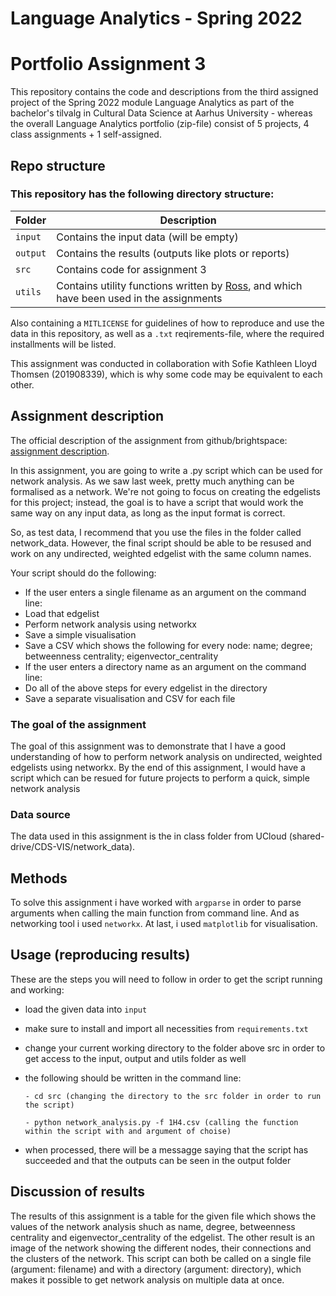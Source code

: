 
# Language Analytics - Spring 2022
# Portfolio Assignment 3

This repository contains the code and descriptions from the third assigned project of the Spring 2022 module Language Analytics as part of the bachelor's tilvalg in Cultural Data Science at Aarhus University - whereas the overall Language Analytics portfolio (zip-file) consist of 5 projects, 4 class assignments + 1 self-assigned.

## Repo structure
### This repository has the following directory structure:

| **Folder** | **Description** |
| ----------- | ----------- |
| ```input``` | Contains the input data (will be empty) |
| ```output``` | Contains the results (outputs like plots or reports)  |
| ```src``` | Contains code for assignment 3 |
| ```utils``` | Contains utility functions written by [Ross](https://pure.au.dk/portal/en/persons/ross-deans-kristensenmclachlan(29ad140e-0785-4e07-bdc1-8af12f15856c).html), and which have been used in the assignments |

Also containing a ```MITLICENSE``` for guidelines of how to reproduce and use the data in this repository, as well as a ```.txt``` reqirements-file, where the required installments will be listed.

This assignment was conducted in collaboration with Sofie Kathleen Lloyd Thomsen (201908339), which is why some code may be equivalent to each other.  

## Assignment description
The official description of the assignment from github/brightspace: [assignment description](https://github.com/CDS-AU-DK/cds-language/blob/main/assignments/assignment3.md).

In this assignment, you are going to write a .py script which can be used for network analysis. As we saw last week, pretty much anything can be formalised as a network. We're not going to focus on creating the edgelists for this project; instead, the goal is to have a script that would work the same way on any input data, as long as the input format is correct.

So, as test data, I recommend that you use the files in the folder called network_data. However, the final script should be able to be resused and work on any undirected, weighted edgelist with the same column names.

Your script should do the following:

- If the user enters a single filename as an argument on the command line:
- Load that edgelist
- Perform network analysis using networkx
- Save a simple visualisation
- Save a CSV which shows the following for every node:
name; degree; betweenness centrality; eigenvector_centrality
- If the user enters a directory name as an argument on the command line:
- Do all of the above steps for every edgelist in the directory
- Save a separate visualisation and CSV for each file


### The goal of the assignment 
The goal of this assignment was to demonstrate that I have a good understanding of how to perform network analysis on undirected, weighted edgelists using networkx. By the end of this assignment, I would have a script which can be resued for future projects to perform a quick, simple network analysis

### Data source
The data used in this assignment is the in class folder from UCloud (shared-drive/CDS-VIS/network_data). 


## Methods
To solve this assignment i have worked with ```argparse``` in order to parse arguments when calling the main function from command line. And as networking tool i used ```networkx```. At last, i used ```matplotlib``` for visualisation.

## Usage (reproducing results)
These are the steps you will need to follow in order to get the script running and working:
- load the given data into ```input```
- make sure to install and import all necessities from ```requirements.txt``` 
- change your current working directory to the folder above src in order to get access to the input, output and utils folder as well 
- the following should be written in the command line:

      - cd src (changing the directory to the src folder in order to run the script)
      
      - python network_analysis.py -f 1H4.csv (calling the function within the script with and argument of choise)
      
- when processed, there will be a messagge saying that the script has succeeded and that the outputs can be seen in the output folder 



## Discussion of results
The results of this assignment is a table for the given file which shows the values of the network analysis shuch as name, degree, betweenness centrality and eigenvector_centrality of the edgelist. The other result is an image of the network showing the different nodes, their connections and the clusters of the network. This script can both be called on a single file (argument: filename) and with a directory (argument: directory), which makes it possible to get network analysis on multiple data at once. 

